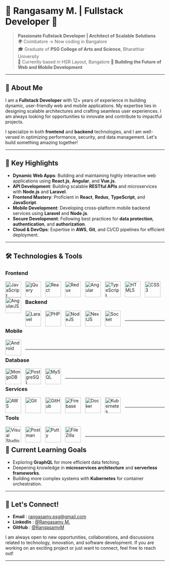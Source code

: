 # 🌟 Rangasamy M. | Fullstack Developer 🚀

> **Passionate Fullstack Developer | Architect of Scalable Solutions**  
> 🌍 Coimbatore → Now coding in Bangalore  
> 🎓 Graduate of **PSG College of Arts and Science**, Bharathiar University  
> 📍 Currently based in HSR Layout, Bangalore
> 🚀 **Building the Future of Web and Mobile Development**
---

## 🚀 About Me

I am a **Fullstack Developer** with 12+ years of experience in building dynamic, user-friendly web and mobile applications. My expertise lies in designing scalable architectures and crafting seamless user experiences. I am always looking for opportunities to innovate and contribute to impactful projects.

I specialize in both **frontend** and **backend** technologies, and I am well-versed in optimizing performance, security, and data management. Let's build something amazing together!

---

## 🌈 Key Highlights

- **Dynamic Web Apps**: Building and maintaining highly interactive web applications using **React.js**, **Angular**, and **Vue.js**.
- **API Development**: Building scalable **RESTful APIs** and microservices with **Node.js** and **Laravel**.
- **Frontend Mastery**: Proficient in **React**, **Redux**, **TypeScript**, and **JavaScript**.
- **Mobile Development**: Developing cross-platform mobile backend services using **Laravel** and  **Node.js**.
- **Secure Development**: Following best practices for **data protection**, **authentication**, and **authorization**.
- **Cloud & DevOps**: Expertise in **AWS**, **Git**, and CI/CD pipelines for efficient deployment.

---

## 🛠️ Technologies & Tools

### Frontend  
<img align="left" alt="JavaScript" width="50px" style="padding-right:10px;" src="https://cdn.jsdelivr.net/gh/devicons/devicon/icons/javascript/javascript-plain.svg" />
<img align="left" alt="jQuery" width="50px" style="padding-right:10px;" src="https://cdn.jsdelivr.net/gh/devicons/devicon/icons/jquery/jquery-original.svg" />
<img align="left" alt="React" width="50px" style="padding-right:10px;" src="https://cdn.jsdelivr.net/gh/devicons/devicon/icons/react/react-original.svg" />
<img align="left" alt="Redux" width="50px" style="padding-right:10px;" src="https://cdn.jsdelivr.net/gh/devicons/devicon/icons/redux/redux-original.svg" />
<img align="left" alt="Angular" width="50px" style="padding-right:10px;" src="https://cdn.jsdelivr.net/gh/devicons/devicon/icons/angular/angular-original.svg" />
<img align="left" alt="TypeScript" width="50px" style="padding-right:10px;" src="https://cdn.jsdelivr.net/gh/devicons/devicon/icons/typescript/typescript-plain.svg" />
<img align="left" alt="HTML5" width="50px" style="padding-right:10px;" src="https://cdn.jsdelivr.net/gh/devicons/devicon/icons/html5/html5-plain.svg" />
<img align="left" alt="CSS3" width="50px" style="padding-right:10px;" src="https://cdn.jsdelivr.net/gh/devicons/devicon/icons/css3/css3-plain.svg" />
<img align="left" alt="AngularJS" width="50px" style="padding-right:10px;" src="https://cdn.jsdelivr.net/gh/devicons/devicon/icons/angularjs/angularjs-original.svg" />

<br />

---

### Backend  
<img align="left" alt="Laravel" width="50px" style="padding-right:10px;" src="https://cdn.jsdelivr.net/gh/devicons/devicon@latest/icons/laravel/laravel-original.svg" />
<img align="left" alt="PHP" width="50px" style="padding-right:10px;" src="https://cdn.jsdelivr.net/gh/devicons/devicon/icons/php/php-original.svg" />
<img align="left" alt="NodeJS" width="50px" style="padding-right:10px;" src="https://cdn.jsdelivr.net/gh/devicons/devicon/icons/nodejs/nodejs-original.svg" />
<img align="left" alt="NextJS" width="50px" style="padding-right:10px;" src="https://cdn.jsdelivr.net/gh/devicons/devicon/icons/nextjs/nextjs-original-wordmark.svg" />
<img align="left" alt="Socket" width="50px" style="padding-right:10px;" src="https://cdn.jsdelivr.net/gh/devicons/devicon/icons/socketio/socketio-original-wordmark.svg" />

<br />

---

### Mobile  
<img align="left" alt="Android" width="50px" style="padding-right:10px;" src="https://cdn.jsdelivr.net/gh/devicons/devicon/icons/android/android-original-wordmark.svg" />

<br />

---

### Database  
<img align="left" alt="MongoDB" width="50px" style="padding-right:10px;" src="https://cdn.jsdelivr.net/gh/devicons/devicon/icons/mongodb/mongodb-original.svg" />
<img align="left" alt="PostgreSQL" width="50px" style="padding-right:10px;" src="https://cdn.jsdelivr.net/gh/devicons/devicon/icons/postgresql/postgresql-original.svg" />
<img align="left" alt="MySQL" width="50px" style="padding-right:10px;" src="https://cdn.jsdelivr.net/gh/devicons/devicon/icons/mysql/mysql-original-wordmark.svg" />

<br />

---

### Services  
<img align="left" alt="AWS" width="50px" style="padding-right:10px;" src="https://cdn.jsdelivr.net/gh/devicons/devicon/icons/amazonwebservices/amazonwebservices-plain-wordmark.svg" />
<img align="left" alt="Git" width="50px" style="padding-right:10px;" src="https://cdn.jsdelivr.net/gh/devicons/devicon/icons/git/git-original.svg" />
<img align="left" alt="GitHub" width="50px" style="padding-right:10px;" src="https://user-images.githubusercontent.com/67447840/220037637-cff5669e-da0e-45de-98f1-cdf5b67fff26.png" />
<img align="left" alt="Firebase" width="50px" style="padding-right:10px;" src="https://cdn.jsdelivr.net/gh/devicons/devicon/icons/firebase/firebase-plain-wordmark.svg" />
<img align="left" alt="Docker" width="50px" style="padding-right:10px;" src="https://cdn.jsdelivr.net/gh/devicons/devicon/icons/docker/docker-original.svg" />
<img align="left" alt="Kubernetes" width="50px" style="padding-right:10px;" src="https://cdn.jsdelivr.net/gh/devicons/devicon/icons/kubernetes/kubernetes-plain-wordmark.svg" />

<br />

---

### Tools  
<img align="left" alt="Visual Studio Code" width="50px" style="padding-right:10px;" src="https://cdn.jsdelivr.net/gh/devicons/devicon/icons/vscode/vscode-original.svg" />
<img align="left" alt="Postman" width="50px" style="padding-right:10px;" src="https://user-images.githubusercontent.com/67447840/220038329-e5213d83-ec34-4a82-9647-1b70ff8f2bfe.png" />
<img align="left" alt="Putty" width="50px" style="padding-right:10px;" src="https://cdn.jsdelivr.net/gh/devicons/devicon/icons/putty/putty-original.svg" />
<img align="left" alt="FileZilla" width="50px" style="padding-right:10px;" src="https://cdn.jsdelivr.net/gh/devicons/devicon/icons/filezilla/filezilla-plain.svg" />

<br />

---

## 🌱 Current Learning Goals

- Exploring **GraphQL** for more efficient data fetching.
- Deepening knowledge in **microservices architecture** and **serverless frameworks**.
- Building more complex systems with **Kubernetes** for container orchestration.

---

## 📢 Let's Connect!
- **Email**    : rangasamy.psg@gmail.com
- **LinkedIn** : [@Rangasamy M.](https://www.linkedin.com/in/rangasamy-murugan-16937887/)
- **GitHub**   : [@RangasamyM](https://github.com/rangasamypsg)

I am always open to new opportunities, collaborations, and discussions related to technology, innovation, and software development. If you are working on an exciting project or just want to connect, feel free to reach out!

---
